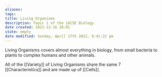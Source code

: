 ```yaml
---
aliases: 
tags: 
title: Living Organisms
description: Topic 1 of the iGCSE Biology
date created: 2021-12-16 20:01
state: empty
date modified: Sunday, April 17th 2022, 6:41:22 pm
---
```


Living Organisms covers almost everything in biology, from small bacteria to plants to complex humans and other animals.

All of the [[Variety]] of Living Organisms share the same 7 [[Characteristics]] and are made up of [[Cells]].
